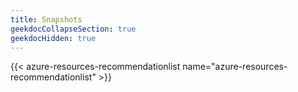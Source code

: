 ```yaml
---
title: Snapshots
geekdocCollapseSection: true
geekdocHidden: true
---
```


{{< azure-resources-recommendationlist name="azure-resources-recommendationlist" >}}
